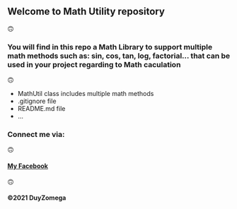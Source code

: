 ## Welcome to Math Utility repository
:upside_down_face:
### You will find in this repo a Math Library to support multiple math methods such as: sin, cos, tan, log, factorial... that can be used in your project regarding to Math caculation
:upside_down_face:
* MathUtil class includes multiple math methods
* .gitignore file 
* README.md file
* ...

### Connect me via:
:upside_down_face:
#### [My Facebook](https://www.facebook.com/khanhduy.ho.148/)
:upside_down_face:
#### ©2021 DuyZomega
